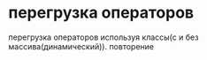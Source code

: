 # перегрузка операторов
перегрузка операторов используя классы(с и без массива(динамический)). повторение
